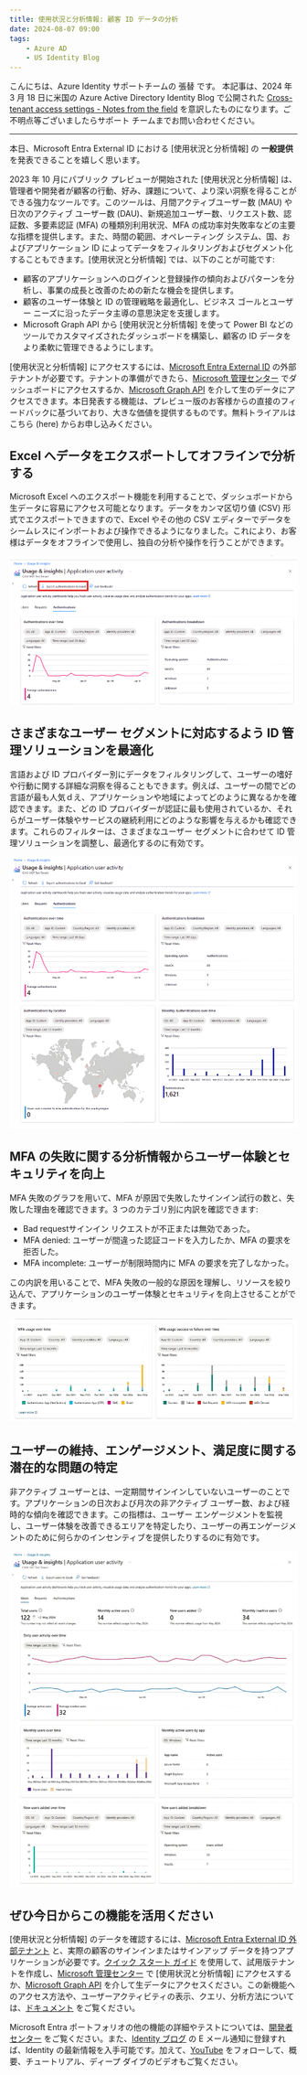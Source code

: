 ```yaml
---
title: 使用状況と分析情報: 顧客 ID データの分析
date: 2024-08-07 09:00
tags:
    - Azure AD
    - US Identity Blog
---
```


こんにちは、Azure Identity サポートチームの 張替 です。
本記事は、2024 年 3 月 18 日に米国の Azure Active Directory Identity Blog で公開された [Cross-tenant access settings - Notes from the field](https://techcommunity.microsoft.com/t5/microsoft-entra-blog/cross-tenant-access-settings-notes-from-the-field/ba-p/4081841) を意訳したものになります。ご不明点等ございましたらサポート チームまでお問い合わせください。

---

本日、Microsoft Entra External ID における [使用状況と分析情報] の **一般提供** を発表できることを嬉しく思います。

2023 年 10 月にパブリック プレビューが開始された [使用状況と分析情報] は、管理者や開発者が顧客の行動、好み、課題について、より深い洞察を得ることができる強力なツールです。このツールは、月間アクティブユーザー数 (MAU) や日次のアクティブ ユーザー数 (DAU)、新規追加ユーザー数、リクエスト数、認証数、多要素認証 (MFA) の種類別利用状況、MFA の成功率対失敗率などの主要な指標を提供します。また、時間の範囲、オペレーティング システム、国、およびアプリケーション ID によってデータをフィルタリングおよびセグメント化することもできます。[使用状況と分析情報] では、以下のことが可能です:
 
- 顧客のアプリケーションへのログインと登録操作の傾向およびパターンを分析し、事業の成長と改善のための新たな機会を提供します。
- 顧客のユーザー体験と ID の管理戦略を最適化し、ビジネス ゴールとユーザー ニーズに沿ったデータ主導の意思決定を支援します。
- Microsoft Graph API から [使用状況と分析情報] を使って Power BI などのツールでカスタマイズされたダッシュボードを構築し、顧客の ID データをより柔軟に管理できるようにします。
 
[使用状況と分析情報] にアクセスするには、[Microsoft Entra External ID](https://aka.ms/External_ID) の外部テナントが必要です。テナントの準備ができたら、[Microsoft 管理センター](https://aka.ms/ExternalIDUserInsights) でダッシュボードにアクセスするか、[Microsoft Graph API](https://aka.ms/userInsightsGraphAPIs) を介して生のデータにアクセスできます。本日発表する機能は、プレビュー版のお客様からの直接のフィードバックに基づいており、大きな価値を提供するものです。無料トライアルはこちら (here) からお申し込みください。
 
## Excel へデータをエクスポートしてオフラインで分析する

Microsoft Excel へのエクスポート機能を利用することで、ダッシュボードから生データに容易にアクセス可能となります。データをカンマ区切り値 (CSV) 形式でエクスポートできますので、Excel やその他の CSV エディターでデータをシームレスにインポートおよび操作できるようになりました。これにより、お客様はデータをオフラインで使用し、独自の分析や操作を行うことができます。

![図 1: 認証データの Microsoft Excel へのエクスポート](./user-insights-analyze-customer-identity-data/user-insights-analyze-customer-identity-data1.png)

 
## さまざまなユーザー セグメントに対応するよう ID 管理ソリューションを最適化

言語および ID プロバイダー別にデータをフィルタリングして、ユーザーの嗜好や行動に関する詳細な洞察を得ることもできます。例えば、ユーザーの間でどの言語が最も人気ｄえ、アプリケーションや地域によってどのように異なるかを確認できます。また、どの ID プロバイダーが認証に最も使用されているか、それらがユーザー体験やサービスの継続利用にどのような影響を与えるかも確認できます。これらのフィルターは、さまざまなユーザー セグメントに合わせて ID 管理ソリューションを調整し、最適化するのに有効です。

![図 2: ID プロバイダーまたは言語ごとの認証データの分析](./user-insights-analyze-customer-identity-data/user-insights-analyze-customer-identity-data2.png)



## MFA の失敗に関する分析情報からユーザー体験とセキュリティを向上
 
MFA 失敗のグラフを用いて、MFA が原因で失敗したサインイン試行の数と、失敗した理由を確認できます。3 つのカテゴリ別に内訳を確認できます:
 
- Bad requestサインイン リクエストが不正または無効であった。
- MFA denied: ユーザーが間違った認証コードを入力したか、MFA の要求を拒否した。
- MFA incomplete: ユーザーが制限時間内に MFA の要求を完了しなかった。    
 
この内訳を用いることで、MFA 失敗の一般的な原因を理解し、リソースを絞り込んで、アプリケーションのユーザー体験とセキュリティを向上させることができます。

![図 3: 毎月の MFA 失敗の分析情報](./user-insights-analyze-customer-identity-data/user-insights-analyze-customer-identity-data3.png)


## ユーザーの維持、エンゲージメント、満足度に関する潜在的な問題の特定

非アクティブ ユーザーとは、一定期間サインインしていないユーザーのことです。アプリケーションの日次および月次の非アクティブ ユーザー数、および経時的な傾向を確認できます。この指標は、ユーザー エンゲージメントを監視し、ユーザー体験を改善できるエリアを特定したり、ユーザーの再エンゲージメントのために何らかのインセンティブを提供したりするのに有効です。

![図4: アクティブユーザー、非アクティブユーザー、新規ユーザーの時系列推移](./user-insights-analyze-customer-identity-data/user-insights-analyze-customer-identity-data4.png)

 
## ぜひ今日からこの機能を活用ください

[使用状況と分析情報] のデータを確認するには、[Microsoft Entra External ID 外部テナント](https://aka.ms/External_ID) と、実際の顧客のサインインまたはサインアップ データを持つアプリケーションが必要です。[クイック スタート ガイド](https://aka.ms/CiamStartFreeTrialLearnMore) を使用して、試用版テナントを作成し、[Microsoft 管理センター](https://aka.ms/ExternalIDUserInsights) で [使用状況と分析情報] にアクセスするか、[Microsoft Graph API](https://aka.ms/userInsightsGraphAPIs) を介して生データにアクセスください。この新機能へのアクセス方法や、ユーザーアクティビティの表示、クエリ、分析方法については、[ドキュメント](https://learn.microsoft.com/en-us/entra/external-id/customers/how-to-user-insights) をご覧ください。
 
Microsoft Entra ポートフォリオの他の機能の詳細やテストについては、[開発者センター](https://developer.microsoft.com/en-us/identity/customers) をご覧ください。また、[Identity ブログ](https://devblogs.microsoft.com/identity/tag/external-id/) の E メール通知に登録すれば、Identity の最新情報を入手可能です。加えて、[YouTube](https://www.youtube.com/@MicrosoftSecurity/playlists) をフォローして、概要、チュートリアル、ディープ ダイブのビデオもご覧ください。
